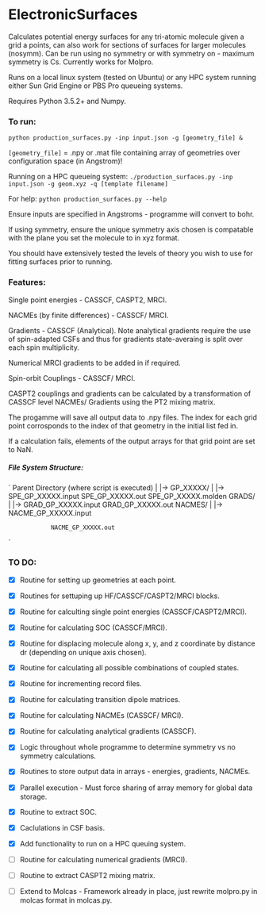 # ElectronicSurfaces

Calculates potential energy surfaces for any tri-atomic molecule given a grid a points, can also work for sections of surfaces for larger molecules (nosymm).
Can be run using no symmetry or with symmetry on - maximum symmetry is Cs. 
Currently works for Molpro. 

Runs on a local linux system (tested on Ubuntu) or any HPC system running either Sun Grid Engine or PBS Pro queueing systems.

Requires Python 3.5.2+ and Numpy.

### To run:

`python production_surfaces.py -inp input.json -g [geometry_file] &`

`[geometry_file]` = .npy or .mat file containing array of geometries over configuration space (in Angstrom)! 

Running on a HPC queueing system: `./production_surfaces.py -inp input.json -g geom.xyz -q [template filename]` 

For help: `python production_surfaces.py --help`

Ensure inputs are specified in Angstroms - programme will convert to bohr.

If using symmetry, ensure the unique symmetry axis chosen is compatable with the plane you set the molecule to in xyz format. 

You should have extensively tested the levels of theory you wish to use for fitting surfaces prior to running.

### Features:

Single point energies - CASSCF, CASPT2, MRCI.

NACMEs (by finite differences) - CASSCF/ MRCI.

Gradients - CASSCF (Analytical). Note analytical gradients require the use of spin-adapted CSFs and thus for gradients state-averaing is split over each spin multiplicity.

Numerical MRCI gradients to be added in if required.

Spin-orbit Couplings - CASSCF/ MRCI.

CASPT2 couplings and gradients can be calculated by a transformation of CASSCF level NACMEs/ Gradients using the PT2 mixing matrix.

The progamme will save all output data to .npy files. The index for each grid point corrosponds to the index of that geometry in the initial list fed in.

If a calculation fails, elements of the output arrays for that grid point are set to NaN.

##### File System Structure:

`
Parent Directory (where script is executed)
    |
    |-> GP_XXXXX/
        |
        |-> SPE_GP_XXXXX.input
            SPE_GP_XXXXX.out
            SPE_GP_XXXXX.molden
            GRADS/
            |
            |-> GRAD_GP_XXXXX.input
                GRAD_GP_XXXXX.out
            NACMES/
            |
            |-> NACME_GP_XXXXX.input

                NACME_GP_XXXXX.out
 `           

### TO DO:

- [x] Routine for setting up geometries at each point.

- [x] Routines for settuping up HF/CASSCF/CASPT2/MRCI blocks.

- [x] Routine for calculting single point energies (CASSCF/CASPT2/MRCI). 

- [x] Routine for calculating SOC (CASSCF/MRCI).

- [x] Routine for displacing molecule along x, y, and z coordinate by distance dr (depending on unique axis chosen).

- [x] Routine for calculating all possible combinations of coupled states.

- [x] Routine for incrementing record files.

- [x] Routine for calculating transition dipole matrices.

- [x] Routine for calculating NACMEs (CASSCF/ MRCI).

- [x] Routine for calculating analytical gradients (CASSCF).

- [x] Logic throughout whole programme to determine symmetry vs no symmetry calculations.

- [x] Routines to store output data in arrays - energies, gradients, NACMEs.

- [x] Parallel execution - Must force sharing of array memory for global data storage.

- [x] Routine to extract SOC.

- [x] Caclulations in CSF basis.

- [x] Add functionality to run on a HPC queuing system.

- [ ] Routine for calculating numerical gradients (MRCI).

- [ ] Routine to extract CASPT2 mixing matrix.

- [ ] Extend to Molcas - Framework already in place, just rewrite molpro.py in molcas format in molcas.py. 
